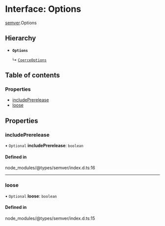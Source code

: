 # Interface: Options

[semver](../modules/semver.md).Options

## Hierarchy

- **`Options`**

  ↳ [`CoerceOptions`](semver.CoerceOptions.md)

## Table of contents

### Properties

- [includePrerelease](semver.Options.md#includeprerelease)
- [loose](semver.Options.md#loose)

## Properties

### includePrerelease

• `Optional` **includePrerelease**: `boolean`

#### Defined in

node_modules/@types/semver/index.d.ts:16

---

### loose

• `Optional` **loose**: `boolean`

#### Defined in

node_modules/@types/semver/index.d.ts:15
